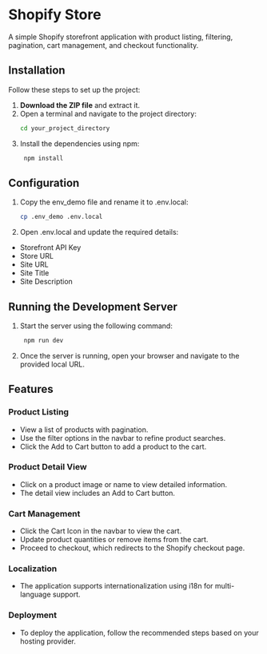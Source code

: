 # Shopify Store

A simple Shopify storefront application with product listing, filtering, pagination, cart management, and checkout functionality.

## Installation

Follow these steps to set up the project:

1. **Download the ZIP file** and extract it.
2. Open a terminal and navigate to the project directory:
   ```bash
   cd your_project_directory
   ```
3. Install the dependencies using npm:
   ```bash
    npm install
   ```

## Configuration

1. Copy the env_demo file and rename it to .env.local:
   ```bash
   cp .env_demo .env.local
   ```
2. Open .env.local and update the required details:
- Storefront API Key
- Store URL
- Site URL
- Site Title
- Site Description

## Running the Development Server

1. Start the server using the following command:
   ```bash
    npm run dev
   ```
2. Once the server is running, open your browser and navigate to the provided local URL.

## Features

### Product Listing

- View a list of products with pagination.
- Use the filter options in the navbar to refine product searches.
- Click the Add to Cart button to add a product to the cart.

### Product Detail View

- Click on a product image or name to view detailed information.
- The detail view includes an Add to Cart button.

### Cart Management

- Click the Cart Icon in the navbar to view the cart.
- Update product quantities or remove items from the cart.
- Proceed to checkout, which redirects to the Shopify checkout page.

### Localization

- The application supports internationalization using i18n for multi-language support.

### Deployment

- To deploy the application, follow the recommended steps based on your hosting provider.